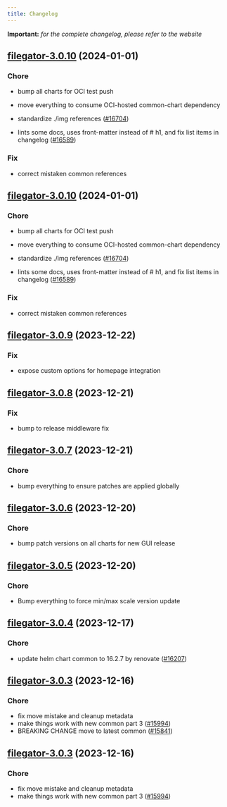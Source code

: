 ```yaml
---
title: Changelog
---
```


**Important:**
*for the complete changelog, please refer to the website*



## [filegator-3.0.10](https://github.com/truecharts/charts/compare/filegator-3.0.9...filegator-3.0.10) (2024-01-01)

### Chore



- bump all charts for OCI test push

- move everything to consume OCI-hosted common-chart dependency

- standardize ./img references ([#16704](https://github.com/truecharts/charts/issues/16704))

- lints some docs, uses front-matter instead of # h1, and fix list items in changelog ([#16589](https://github.com/truecharts/charts/issues/16589))

### Fix



- correct mistaken common references


## [filegator-3.0.10](https://github.com/truecharts/charts/compare/filegator-3.0.9...filegator-3.0.10) (2024-01-01)

### Chore



- bump all charts for OCI test push

- move everything to consume OCI-hosted common-chart dependency

- standardize ./img references ([#16704](https://github.com/truecharts/charts/issues/16704))

- lints some docs, uses front-matter instead of # h1, and fix list items in changelog ([#16589](https://github.com/truecharts/charts/issues/16589))

### Fix



- correct mistaken common references
## [filegator-3.0.9](https://github.com/truecharts/charts/compare/filegator-3.0.8...filegator-3.0.9) (2023-12-22)

### Fix

- expose custom options for homepage integration

## [filegator-3.0.8](https://github.com/truecharts/charts/compare/filegator-3.0.7...filegator-3.0.8) (2023-12-21)

### Fix

- bump to release middleware fix

## [filegator-3.0.7](https://github.com/truecharts/charts/compare/filegator-3.0.6...filegator-3.0.7) (2023-12-21)

### Chore

- bump everything to ensure patches are applied globally

## [filegator-3.0.6](https://github.com/truecharts/charts/compare/filegator-3.0.5...filegator-3.0.6) (2023-12-20)

### Chore

- bump patch versions on all charts for new GUI release

## [filegator-3.0.5](https://github.com/truecharts/charts/compare/filegator-3.0.4...filegator-3.0.5) (2023-12-20)

### Chore

- Bump everything to force min/max scale version update

## [filegator-3.0.4](https://github.com/truecharts/charts/compare/filegator-3.0.3...filegator-3.0.4) (2023-12-17)

### Chore

- update helm chart common to 16.2.7 by renovate ([#16207](https://github.com/truecharts/charts/issues/16207))

## [filegator-3.0.3](https://github.com/truecharts/charts/compare/filegator-2.0.12...filegator-3.0.3) (2023-12-16)

### Chore

- fix move mistake and cleanup metadata
- make things work with new common part 3 ([#15994](https://github.com/truecharts/charts/issues/15994))
- BREAKING CHANGE move to latest common ([#15841](https://github.com/truecharts/charts/issues/15841))

## [filegator-3.0.3](https://github.com/truecharts/charts/compare/filegator-2.0.12...filegator-3.0.3) (2023-12-16)

### Chore

- fix move mistake and cleanup metadata
- make things work with new common part 3 ([#15994](https://github.com/truecharts/charts/issues/15994))
